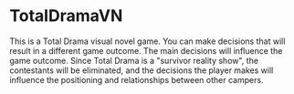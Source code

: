 # TotalDramaVN

This is a Total Drama visual novel game.
You can make decisions that will result in a different game outcome.
The main decisions will influence the game outcome.
Since Total Drama is a "survivor reality show", the contestants will be eliminated, and the decisions the player makes will influence the positioning and relationships between other campers.
 
